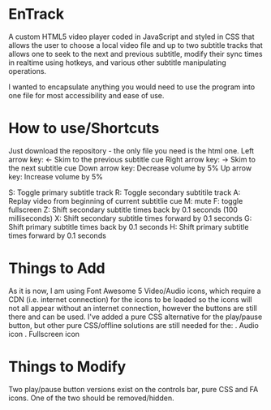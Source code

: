 # EnTrack
A custom HTML5 video player coded in JavaScript and styled in CSS that allows the user to choose a local video file and up to two subtitle tracks that allows one to seek to the next and previous subtitle, modify their sync times in realtime using hotkeys, and various other subtitle manipulating operations.

I wanted to encapsulate anything you would need to use the program into one file for most accessibility and ease of use.

# How to use/Shortcuts
Just download the repository - the only file you need is the html one. 
Left arrow key: <- Skim to the previous subtitle cue
Right arrow key: -> Skim to the next subtitle cue
Down arrow key:     Decrease volume by 5%
Up arrow key:       Increase volume by 5%

S: Toggle primary subtitle track
R: Toggle secondary subtitile track
A: Replay video from beginning of current subtitlie cue
M: mute
F: toggle fullscreen
Z: Shift secondary subtitle times back by 0.1 seconds (100 milliseconds)
X: Shift secondary subtitle times forward by 0.1 seconds
G: Shift primary subtitle times back by 0.1 seconds
H: Shift primary subtitle times forward by 0.1 seconds

# Things to Add
As it is now, I am using Font Awesome 5 Video/Audio icons, which require a CDN (i.e. internet connection) for the icons to be loaded so the icons will not all appear without an internet connection, however the buttons are still there and can be used.
I've added a pure CSS alternative for the play/pause button, but other pure CSS/offline solutions are still needed for the:
. Audio icon
. Fullscreen icon

# Things to Modify
Two play/pause button versions exist on the controls bar, pure CSS and FA icons. One of the two should be removed/hidden.

